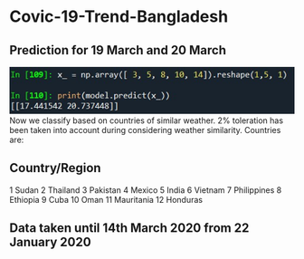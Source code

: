 # Covic-19-Trend-Bangladesh
## Prediction for 19 March and 20 March
![Alt text](https://github.com/MahirMahbub/Covic-19-Trend-Bangladesh/blob/master/similar%20weather.jpg "Optional Title")
Now we classify based on countries of similar weather. 2% toleration has been taken into account during considering weather similarity.
Countries are:
## Country/Region
1	Sudan
2	Thailand
3	Pakistan
4	Mexico
5	India
6	Vietnam
7	Philippines
8	Ethiopia
9	Cuba
10	Oman
11	Mauritania
12	Honduras

## Data taken until 14th March 2020 from 22 January 2020
